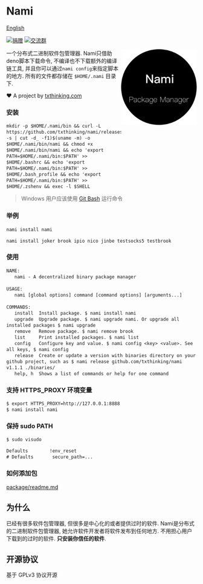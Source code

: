 # Nami

[English](readme.md)

[![捐赠](https://img.shields.io/badge/%E6%94%AF%E6%8C%81-%E6%8D%90%E8%B5%A0-ff69b4.svg)](https://github.com/sponsors/txthinking)
[![交流群](https://img.shields.io/badge/%E7%94%B3%E8%AF%B7%E5%8A%A0%E5%85%A5-%E4%BA%A4%E6%B5%81%E7%BE%A4-ff69b4.svg)](https://docs.google.com/forms/d/e/1FAIpQLSdzMwPtDue3QoezXSKfhW88BXp57wkbDXnLaqokJqLeSWP9vQ/viewform)

<p align="center">
    <img style="float:right;" src="nami.png" alt="Nami" width="200" height="200"/>
</p>

一个分布式二进制软件包管理器. Nami只借助deno脚本下载命令, 不编译也不下载额外的编译链工具, 并且你可以通过`nami config`来指定脚本的地方. 所有的文件都存储在 `$HOME/.nami` 目录下.

❤️ A project by [txthinking.com](https://www.txthinking.com)

### 安装

    mkdir -p $HOME/.nami/bin && curl -L https://github.com/txthinking/nami/releases/latest/download/nami_$(uname -s | cut -d_ -f1)$(uname -m) -o $HOME/.nami/bin/nami && chmod +x $HOME/.nami/bin/nami && echo 'export PATH=$HOME/.nami/bin:$PATH' >> $HOME/.bashrc && echo 'export PATH=$HOME/.nami/bin:$PATH' >> $HOME/.bash_profile && echo 'export PATH=$HOME/.nami/bin:$PATH' >> $HOME/.zshenv && exec -l $SHELL

> Windows 用户应该使用 [Git Bash](https://gitforwindows.org/) 运行命令

### 举例

```
nami install nami
```

```
nami install joker brook ipio nico jinbe testsocks5 testbrook
```

### 使用

```
NAME:
   nami - A decentralized binary package manager

USAGE:
   nami [global options] command [command options] [arguments...]

COMMANDS:
   install  Install package. $ nami install nami
   upgrade  Upgrade package. $ nami upgrade nami. Or upgrade all installed packages $ nami upgrade
   remove   Remove package. $ nami remove brook
   list     Print installed packages. $ nami list
   config   Configure key and value. $ nami config <key> <value>. See all keys, $ nami config
   release  Create or update a version with binaries directory on your github project, such as $ nami release github.com/txthinking/nami v1.1.1 ./binaries/
   help, h  Shows a list of commands or help for one command
```

### 支持 HTTPS_PROXY 环境变量

```
$ export HTTPS_PROXY=http://127.0.0.1:8888
$ nami install nami
```

### 保持 sudo PATH

```
$ sudo visudo
```

```
Defaults        !env_reset
# Defaults       secure_path=...
```

### 如何添加包

[package/readme.md](package/readme.md)

## 为什么

已经有很多软件包管理器, 但很多是中心化的或者提供过时的软件.
Nami是分布式的二进制软件包管理器, 她允许软件开发者将软件发布到任何地方.
不用担心用户下载到的过时的软件.
**只安装你信任的软件**.

## 开源协议

基于 GPLv3 协议开源
